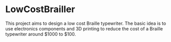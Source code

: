 # LowCostBrailler
This project aims to design a low cost Braille typewriter. The basic idea is to use electronics components and 3D printing to reduce the cost of a Braille typewriter around $1000 to $100.
